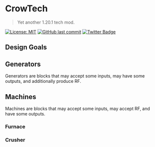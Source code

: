 # CrowTech
> Yet another 1.20.1 tech mod.

[![License: MIT](https://img.shields.io/badge/License-MIT-green.svg)](https://opensource.org/licenses/MIT)
[![GitHub last commit](https://img.shields.io/github/last-commit/aszecsei/crowtech)](https://github.com/aszecsei/crowtech)
[![Twitter Badge](https://img.shields.io/badge/contact-twitter-blue.svg)](https://twitter.com/aszecsei)

## Design Goals

## Generators
Generators are blocks that may accept some inputs, may have some outputs, and additionally produce RF.

## Machines
Machines are blocks that may accept some inputs, may accept RF, and have some outputs.

### Furnace


### Crusher

